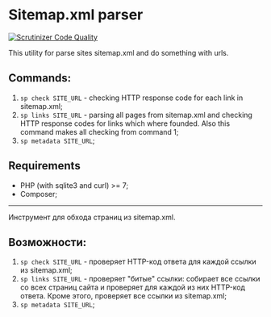 Sitemap.xml parser
==================
[![Scrutinizer Code Quality](https://scrutinizer-ci.com/g/cimmwolf/sitemap-parser/badges/quality-score.png?b=master)](https://scrutinizer-ci.com/g/cimmwolf/sitemap-parser/?branch=master)

This utility for parse sites sitemap.xml and do something with urls.

Commands: 
--------
  1. `sp check SITE_URL` - checking HTTP response code for each link in sitemap.xml;
  1. `sp links SITE_URL` - parsing all pages from sitemap.xml and checking HTTP response codes for links which where founded. Also this command makes all checking from command 1;
  2. `sp metadata SITE_URL`;
  
Requirements
------------
* PHP (with sqlite3 and curl) >= 7;
* Composer;

--------------------------------------------------------------

Инструмент для обхода страниц из sitemap.xml.

Возможности:
-----------
  1. `sp check SITE_URL` - проверяет HTTP-код ответа для каждой ссылки из sitemap.xml;
  1. `sp links SITE_URL` - проверяет "битые" ссылки: собирает все ссылки со всех страниц сайта и проверяет для каждой из них HTTP-код ответа. Кроме этого, проверяет все ссылки из sitemap.xml;
  2. `sp metadata SITE_URL`;